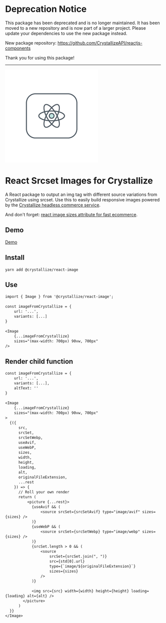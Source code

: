 # Deprecation Notice
This package has been deprecated and is no longer maintained. It has been moved to a new repository and is now part of a larger project. Please update your dependencies to use the new package instead.

New package repository: https://github.com/CrystallizeAPI/reactjs-components

Thank you for using this package!

---

![alt text](https://raw.githubusercontent.com/CrystallizeAPI/react-image/HEAD/media/logo.png 'An illustration of an atom')

# React Srcset Images for Crystallize

A React package to output an img tag with different source variations from Crystallize using srcset. Use this to easily build responsive images powered by the [Crystallize headless commerce service](https://crystallize.com/).

And don't forget:
[react image sizes attribute for fast ecommerce](https://crystallize.com/blog/react-image-sizes-attribute-for-fast-ecommerce).

## Demo

[Demo](https://react-image.milliseconds.io/)

## Install

```
yarn add @crystallize/react-image
```

## Use

```
import { Image } from '@crystallize/react-image';

const imageFromCrystallize = {
    url: '...',
    variants: [...]
}

<Image
    {...imageFromCrystallize}
    sizes="(max-width: 700px) 90vw, 700px"
/>
```

## Render child function

```
const imageFromCrystallize = {
    url: '...',
    variants: [...],
    altText: ''
}

<Image
    {...imageFromCrystallize}
    sizes="(max-width: 700px) 90vw, 700px"
>
  {({
      src,
      srcSet,
      srcSetWebp,
      useAvif,
      useWebP,
      sizes,
      width,
      height,
      loading,
      alt,
      originalFileExtension,
      ...rest
    }) => {
      // Roll your own render
      return (
          <picture {...rest}>
            {useAvif && (
                <source srcSet={srcSetAvif} type="image/avif" sizes={sizes} />
            )}
            {useWebP && (
                <source srcSet={srcSetWebp} type="image/webp" sizes={sizes} />
            )}
            {srcSet.length > 0 && (
                <source
                    srcSet={srcSet.join(", ")}
                    src={std[0].url}
                    type={`image/${originalFileExtension}`}
                    sizes={sizes}
                />
            )}

            <img src={src} width={width} height={height} loading={loading} alt={alt} />
        </picture>
      )
  }}
</Image>
```
